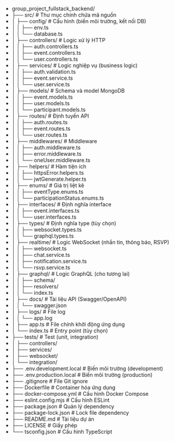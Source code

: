 * group_project_fullstack_backend/
* ├── src/                           # Thư mục chính chứa mã nguồn
* │   ├── config/                    # Cấu hình (biến môi trường, kết nối DB)
* │   │   ├── env.ts
* │   │   └── database.ts
* │   ├── controllers/               # Logic xử lý HTTP
* │   │   ├── auth.controllers.ts
* │   │   ├── event.controllers.ts
* │   │   └── user.controllers.ts
* │   ├── services/                  # Logic nghiệp vụ (business logic)
* │   │   ├── auth.validation.ts
* │   │   ├── event.service.ts
* │   │   └── user.service.ts
* │   ├── models/                    # Schema và model MongoDB
* │   │   ├── event.models.ts
* │   │   ├── user.models.ts
* │   │   └── participant.models.ts
* │   ├── routes/                    # Định tuyến API
* │   │   ├── auth.routes.ts
* │   │   ├── event.routes.ts
* │   │   └── user.routes.ts
* │   ├── middlewares/               # Middleware
* │   │   ├── auth.middleware.ts
* │   │   ├── error.middleware.ts
* │   │   └── oneUser.middleware.ts
* │   ├── helpers/                   # Hàm tiện ích
* │   │   ├── httpsError.helpers.ts
* │   │   └── jwtGenerate.helper.ts
* │   ├── enums/                     # Giá trị liệt kê
* │   │   ├── eventType.enums.ts
* │   │   └── participationStatus.enums.ts
* │   ├── interfaces/                # Định nghĩa interface
* │   │   ├── event.interfaces.ts
* │   │   └── user.interfaces.ts
* │   ├── types/                     # Định nghĩa type (tùy chọn)
* │   │   ├── websocket.types.ts
* │   │   └── graphql.types.ts
* │   ├── realtime/                  # Logic WebSocket (nhắn tin, thông báo, RSVP)
* │   │   ├── websocket.ts
* │   │   ├── chat.service.ts
* │   │   ├── notification.service.ts
* │   │   └── rsvp.service.ts
* │   ├── graphql/                   # Logic GraphQL (cho tương lai)
* │   │   ├── schema/
* │   │   ├── resolvers/
* │   │   └── index.ts
* │   ├── docs/                      # Tài liệu API (Swagger/OpenAPI)
* │   │   └── swagger.json
* │   ├── logs/                      # File log
* │   │   └── app.log
* │   ├── app.ts                     # File chính khởi động ứng dụng
* │   └── index.ts                   # Entry point (tùy chọn)
* ├── tests/                         # Test (unit, integration)
* │   ├── controllers/
* │   ├── services/
* │   ├── websocket/
* │   └── integration/
* ├── .env.development.local         # Biến môi trường (development)
* ├── .env.production.local          # Biến môi trường (production)
* ├── .gitignore                     # File Git ignore
* ├── Dockerfile                     # Container hóa ứng dụng
* ├── docker-compose.yml             # Cấu hình Docker Compose
* ├── eslint.config.mjs              # Cấu hình ESLint
* ├── package.json                   # Quản lý dependency
* ├── package-lock.json              # Lock file dependency
* ├── README.md                      # Tài liệu dự án
* ├── LICENSE                        # Giấy phép
* └── tsconfig.json                  # Cấu hình TypeScript